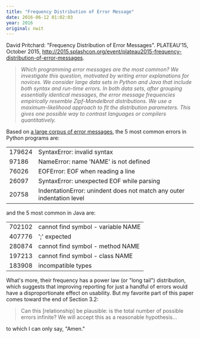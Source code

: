 ```yaml
---
title: "Frequency Distribution of Error Message"
date: 2016-06-12 01:02:03
year: 2016
original: nwit
---
```

<p>
  David Pritchard:
  "Frequency Distribution of Error Messages".
  PLATEAU'15, October 2015,
  <a href="http://2015.splashcon.org/event/plateau2015-frequency-distribution-of-error-messages">http://2015.splashcon.org/event/plateau2015-frequency-distribution-of-error-messages</a>.
</p>
<blockquote>
  <em>
    <p>
      Which programming error messages are the most common? We
      investigate this question, motivated by writing error
      explanations for novices. We consider large data sets in Python
      and Java that include both syntax and run-time errors. In both
      data sets, after grouping essentially identical messages, the
      error message frequencies empirically resemble Zipf-Mandelbrot
      distributions. We use a maximum-likelihood approach to fit the
      distribution parameters. This gives one possible way to contrast
      languages or compilers quantitatively.
    </p>
  </em>
</blockquote>
<p>
  Based on <a href="http:// daveagp.github.io/errors">a large corpus of error messages</a>,
  the 5 most common errors in Python programs are:
<p>
<table class="table table-striped">
  <tr>
    <td>179624</td>
    <td>SyntaxError: invalid syntax</td>
  </tr>
  <tr>
    <td>97186</td>
    <td>NameError: name 'NAME' is not defined</td>
  </tr>
  <tr>
    <td>76026</td>
    <td>EOFError: EOF when reading a line</td>
  </tr>
  <tr>
    <td>26097</td>
    <td>SyntaxError: unexpected EOF while parsing</td>
  </tr>
  <tr>
    <td>20758</td>
    <td>IndentationError: unindent does not match any outer indentation level</td>
  </tr>
</table>
<p>
  and the 5 most common in Java are:
</p>
<table class="table table-striped">
  <tr>
    <td>702102</td>
    <td>cannot find symbol - variable NAME</td>
  </tr>
  <tr>
    <td>407776</td>
    <td>';' expected</td>
  </tr>
  <tr>
    <td>280874</td>
    <td>cannot find symbol - method NAME</td>
  </tr>
  <tr>
    <td>197213</td>
    <td>cannot find symbol - class NAME</td>
  </tr>
  <tr>
    <td>183908</td>
    <td>incompatible types</td>
  </tr>
</table>
<p>
  What's more,
  their frequency has a power law (or "long tail") distribution,
  which suggests that improving reporting for just a handful of errors
  would have a disproportionate effect on usability.
  But my favorite part of this paper comes toward the end of Section 3.2:
</p>
<blockquote>
  Can this [relationship] be plausible: is the total number of
  possible errors infinite? We will accept this as a reasonable
  hypothesis...
</blockquote>
<p>
  to which I can only say, "Amen."
</p>
